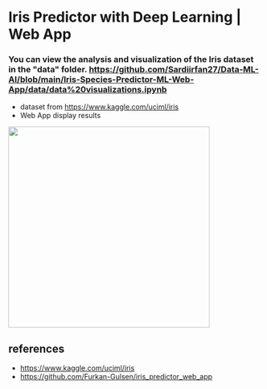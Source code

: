 # Iris Predictor with Deep Learning | Web App
### You can view the analysis and visualization of the Iris dataset in the "data" folder. https://github.com/Sardiirfan27/Data-ML-AI/blob/main/Iris-Species-Predictor-ML-Web-App/data/data%20visualizations.ipynb
* dataset from https://www.kaggle.com/uciml/iris
* Web App display results
<img src="https://media3.giphy.com/media/gfm4JrywafLGDcjm7I/giphy.gif" width=400/>

## references
* https://www.kaggle.com/uciml/iris
* https://github.com/Furkan-Gulsen/iris_predictor_web_app

